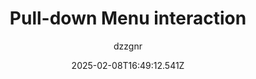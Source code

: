 ---
title: "Pull-down Menu interaction"
author: "dzzgnr"
date: "2025-02-08T16:49:12.541Z"
draft: false
type: "post"
layout: "single"
categories: [""]
tags: [""]
source: "X"
source_link: "https://x.com/dzzgnr/status/1884922099254296988"
media: "/uploads/x.com_-YR3fAJPjglaD1m5.mp4"
media_type: "video"

social:
  commentary: ""
  scheduledFor: null
  status: "draft"
---